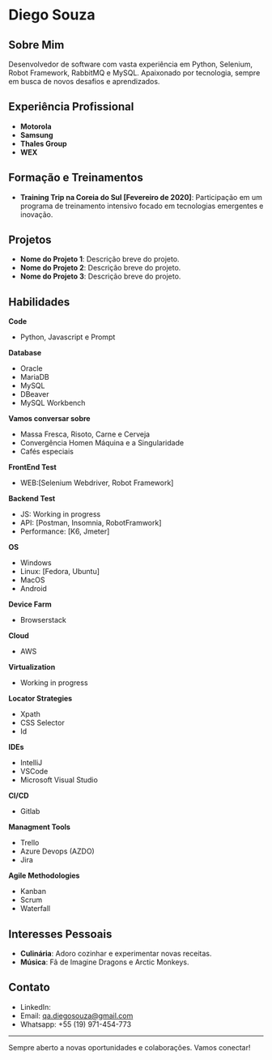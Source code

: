 # Diego Souza

## Sobre Mim
Desenvolvedor de software com vasta experiência em Python, Selenium, Robot Framework, RabbitMQ e MySQL. Apaixonado por tecnologia, sempre em busca de novos desafios e aprendizados. 

## Experiência Profissional
- **Motorola**
- **Samsung**
- **Thales Group**
- **WEX**

## Formação e Treinamentos
- **Training Trip na Coreia do Sul [Fevereiro de 2020]**: Participação em um programa de treinamento intensivo focado em tecnologias emergentes e inovação.

## Projetos
- **Nome do Projeto 1**: Descrição breve do projeto.
- **Nome do Projeto 2**: Descrição breve do projeto.
- **Nome do Projeto 3**: Descrição breve do projeto.

## Habilidades

**Code**
- Python, Javascript e Prompt

**Database**
- Oracle
- MariaDB
- MySQL
- DBeaver
- MySQL Workbench

**Vamos conversar sobre**
- Massa Fresca, Risoto, Carne e Cerveja
- Convergência Homen Máquina e a Singularidade
- Cafés especiais

**FrontEnd Test**
- WEB:[Selenium Webdriver, Robot Framework]

**Backend Test**
- JS: Working in progress
- API: [Postman, Insomnia, RobotFramwork]
- Performance: [K6, Jmeter]

**OS**
- Windows
- Linux: [Fedora, Ubuntu]
- MacOS
- Android

**Device Farm**
- Browserstack

**Cloud**
- AWS

**Virtualization**
- Working in progress

**Locator Strategies**
- Xpath
- CSS Selector
- Id

**IDEs**
- IntelliJ
- VSCode
- Microsoft Visual Studio

**CI/CD**
- Gitlab

**Managment Tools**
- Trello
- Azure Devops (AZDO)
- Jira

**Agile Methodologies**
- Kanban
- Scrum
- Waterfall

## Interesses Pessoais
- **Culinária**: Adoro cozinhar e experimentar novas receitas.
- **Música**: Fã de Imagine Dragons e Arctic Monkeys.

## Contato
- LinkedIn: 
- Email: qa.diegosouza@gmail.com
- Whatsapp: +55 (19) 971-454-773

---

Sempre aberto a novas oportunidades e colaborações. Vamos conectar!